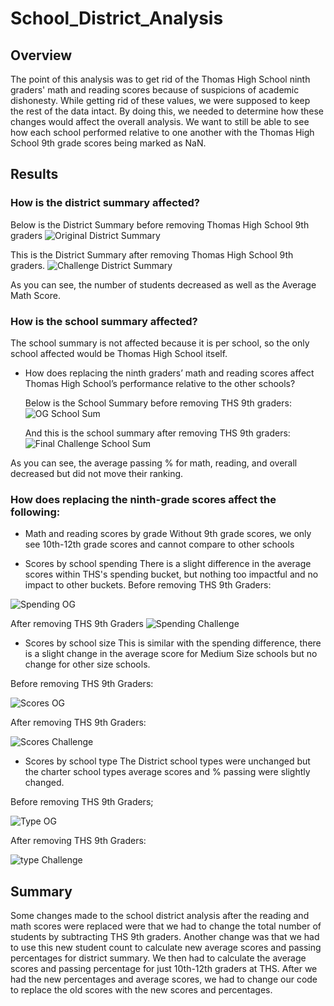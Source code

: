 # School_District_Analysis

## Overview 
The point of this analysis was to get rid of the Thomas High School ninth graders' math and reading scores because of suspicions of academic dishonesty. While getting rid of these values, we were supposed to keep the rest of the data intact. By doing this, we needed to determine how these changes would affect the overall analysis. We want to still be able to see how each school performed relative to one another with the Thomas High School 9th grade scores being marked as NaN.
## Results
### How is the district summary affected?
Below is the District Summary before removing Thomas High School 9th graders
![Original District Summary](https://user-images.githubusercontent.com/90940985/149186103-bc1e7454-a6ad-4a02-8b72-35b31c27d152.jpg)

This is the District Summary after removing Thomas High School 9th graders.
![Challenge District Summary](https://user-images.githubusercontent.com/90940985/149186127-a1b3b42e-c473-4c85-bc25-620dea799175.jpg)

As you can see, the number of students decreased as well as the Average Math Score.

### How is the school summary affected?
  The school summary is not affected because it is per school, so the only school affected would be Thomas High School itself. 
- How does replacing the ninth graders’ math and reading scores affect Thomas High School’s performance relative to the other schools?
  
  Below is the School Summary before removing THS 9th graders:
  ![OG School Sum](https://user-images.githubusercontent.com/90940985/149187865-4d8cf8bc-ad9d-41bc-8023-4ef2c85e4bda.jpg)
  
  And this is the school summary after removing THS 9th graders:
  ![Final Challenge School Sum](https://user-images.githubusercontent.com/90940985/149188626-f394c3ea-bf9c-4caf-8f3d-1b4e31380449.jpg)

As you can see, the average passing % for math, reading, and overall decreased but did not move their ranking.

### How does replacing the ninth-grade scores affect the following:
  - Math and reading scores by grade
  Without 9th grade scores, we only see 10th-12th grade scores and cannot compare to other schools
  
  - Scores by school spending
  There is a slight difference in the average scores within THS's spending bucket, but nothing too impactful and no impact to other buckets.
Before removing THS 9th Graders:

![Spending OG](https://user-images.githubusercontent.com/90940985/149190612-bcc1e00f-4147-482f-8de3-ffaee52c3b61.jpg)

After removing THS 9th Graders
![Spending Challenge](https://user-images.githubusercontent.com/90940985/149190623-cb8f3493-bac6-4829-9641-6aafc4cb0de8.jpg)

 - Scores by school size
 This is similar with the spending difference, there is a slight change in the average score for Medium Size schools but no change for other size schools.
 
 Before removing THS 9th Graders:
 
 ![Scores OG](https://user-images.githubusercontent.com/90940985/149191218-bdb9743c-5e96-44eb-85b9-78fc40259b3d.jpg)

After removing THS 9th Graders:

![Scores Challenge](https://user-images.githubusercontent.com/90940985/149191292-67129be5-5f50-44b9-a0af-015791476384.jpg)

  - Scores by school type
The District school types were unchanged but the charter school types average scores and % passing were slightly changed.

Before removing THS 9th Graders;

![Type OG](https://user-images.githubusercontent.com/90940985/149191788-45cb63a0-0538-43bc-a1af-d1890cc4de8b.jpg)

After removing THS 9th Graders:

![type Challenge](https://user-images.githubusercontent.com/90940985/149191834-32f7990d-bba9-46a3-babb-11a416e48bcf.jpg)

## Summary
Some changes made to the school district analysis after the reading and math scores were replaced were that we had to change the total number of students by subtracting THS 9th graders. Another change was that we had to use this new student count to calculate new average scores and passing percentages for district summary. We then had to calculate the average scores and passing percentage for just 10th-12th graders at THS. After we had the new percentages and average scores, we had to change our code to replace the old scores with the new scores and percentages.
